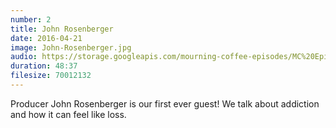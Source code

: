 ```yaml
---
number: 2
title: John Rosenberger
date: 2016-04-21
image: John-Rosenberger.jpg
audio: https://storage.googleapis.com/mourning-coffee-episodes/MC%20Episode%202.mp3
duration: 48:37
filesize: 70012132
---
```


Producer John Rosenberger is our first ever guest! We talk about addiction and how it can feel like loss.

